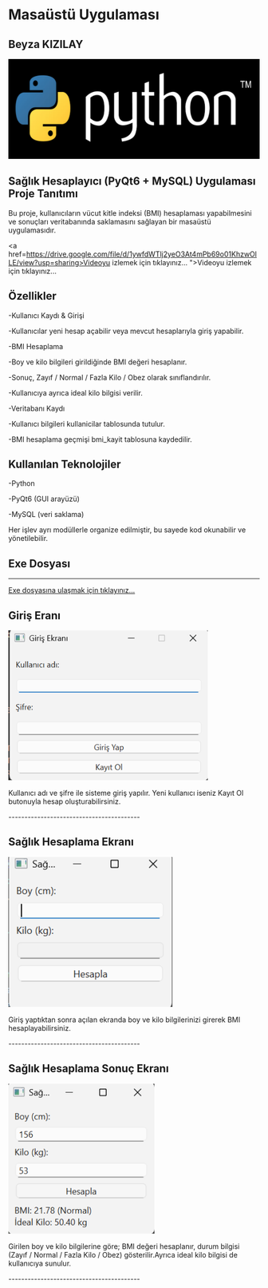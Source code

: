 # Masaüstü Uygulaması
## Beyza KIZILAY
<img height="200" src="ekran_resimleri/logo.png">


## Sağlık Hesaplayıcı (PyQt6 + MySQL) Uygulaması Proje Tanıtımı
<p>Bu proje, kullanıcıların vücut kitle indeksi (BMI) hesaplaması yapabilmesini ve sonuçları veritabanında saklamasını sağlayan bir masaüstü uygulamasıdır.

<a href=https://drive.google.com/file/d/1ywfdWTlj2yeO3At4mPb69o01KhzwOlLE/view?usp=sharing>Videoyu izlemek için tıklayınız...
</a>">Videoyu izlemek için tıklayınız...
</a>
## Özellikler
-Kullanıcı Kaydı & Girişi

-Kullanıcılar yeni hesap açabilir veya mevcut hesaplarıyla giriş yapabilir.

-BMI Hesaplama

-Boy ve kilo bilgileri girildiğinde BMI değeri hesaplanır.

-Sonuç, Zayıf / Normal / Fazla Kilo / Obez olarak sınıflandırılır.

-Kullanıcıya ayrıca ideal kilo bilgisi verilir.

-Veritabanı Kaydı

-Kullanıcı bilgileri kullanicilar tablosunda tutulur.

-BMI hesaplama geçmişi bmi_kayit tablosuna kaydedilir.

## Kullanılan Teknolojiler
-Python

-PyQt6 (GUI arayüzü)

-MySQL (veri saklama)

Her işlev ayrı modüllerle organize edilmiştir, bu sayede kod okunabilir ve yönetilebilir.<p>

## Exe Dosyası
---------------------
<a href="https://drive.google.com/file/d/1EszO9RdTTV7UCIQ0iCSFo0wvzsQCDW8N/view?usp=sharing">Exe dosyasına ulaşmak için tıklayınız...</a>


## Giriş Eranı   
<img height="300" src="ekran_resimleri/giris_ekrani.png">
<p>Kullanıcı adı ve şifre ile sisteme giriş yapılır. Yeni kullanıcı iseniz Kayıt Ol butonuyla hesap oluşturabilirsiniz.<p>
<p>-----------------------------------------<p>

## Sağlık Hesaplama Ekranı
<img height="300" src="ekran_resimleri/saglik_hesaplama_ekrani.png">
<p>Giriş yaptıktan sonra açılan ekranda boy ve kilo bilgilerinizi girerek BMI hesaplayabilirsiniz.<p>
<p>-----------------------------------------<p>

## Sağlık Hesaplama Sonuç Ekranı
<img height="300" src="ekran_resimleri/sonuc_ekrani.png">
<p>Girilen boy ve kilo bilgilerine göre; BMI değeri hesaplanır, durum bilgisi (Zayıf / Normal / Fazla Kilo / Obez) gösterilir.Ayrıca ideal kilo bilgisi de kullanıcıya sunulur.<p>
<p>-----------------------------------------<p>